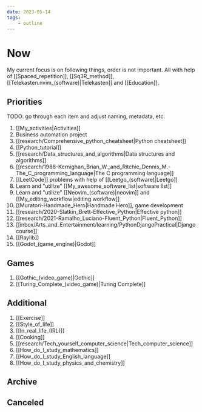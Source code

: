 ```yaml
---
date: 2023-05-14
tags:
    - outline
---
```


# Now

My current focus is on following things, order is not important. All with help
of [[Spaced_repetition]], [[Sq3R_method]],
[[Telekasten.nvim_(software)|Telekasten]] and [[Education]].


## Priorities

TODO: go through each item and adjust naming, metadata, etc.

1. [[My_activities|Activities]]
2. Business automation project
3. [[research/Comprehensive_python_cheatsheet|Python cheatsheet]]
4. [[Python_tutorial]]
5. [[research/Data_structures_and_algorithms|Data structures and algorithms]]
6. [[research/1988-Kernighan_Brian_W._and_Ritchie_Dennis_M.-The_C_programming_language|The C programming language]]
7. [[LeetCode]] problems with help of [[Leetgo_(software)|Leetgo]]
8. Learn and "utilize" [[My_awesome_software_list|software list]]
9. Learn and "utilize" [[Neovim_(software)|neovim]] and [[My_editing_workflow|editing workflow]]
10. [[Muratori-Handmade_Hero|Handmade Hero]], game development
11. [[research/2020-Slatkin_Brett-Effective_Python|Effective python]]
12. [[research/2021-Ramalho_Luciano-Fluent_Python|Fluent_Python]]
13. [[inbox/Arts_and_Entertainment/learning/PythonDjangoPractical|Django course]]
14. [[Raylib]]
15. [[Godot_(game_engine)|Godot]]

## Games

1. [[Gothic_(video_game)|Gothic]]
2. [[Turing_Complete_(video_game)|Turing Complete]]

## Additional

1. [[Exercise]]
2. [[Style_of_life]]
3. [[In_real_life_(IRL)]]
4. [[Cooking]]
5. [[research/Tech_yourself_computer_science|Tech_computer_science]]
6. [[How_do_I_study_mathematics]]
7. [[How_do_I_study_English_language]]
8. [[How_do_I_study_physics_and_chemistry]]

## Archive

## Canceled
